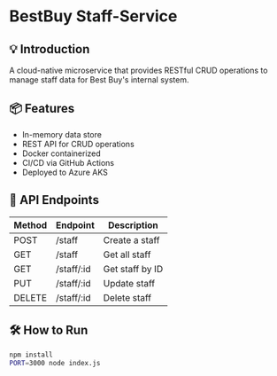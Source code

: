 # BestBuy Staff-Service

## 💡 Introduction
A cloud-native microservice that provides RESTful CRUD operations to manage staff data for Best Buy's internal system.

## 📦 Features
- In-memory data store
- REST API for CRUD operations
- Docker containerized
- CI/CD via GitHub Actions
- Deployed to Azure AKS

## 🚀 API Endpoints
| Method | Endpoint         | Description        |
|--------|------------------|--------------------|
| POST   | /staff           | Create a staff     |
| GET    | /staff           | Get all staff      |
| GET    | /staff/:id       | Get staff by ID    |
| PUT    | /staff/:id       | Update staff       |
| DELETE | /staff/:id       | Delete staff       |

## 🛠️ How to Run
```bash
npm install
PORT=3000 node index.js